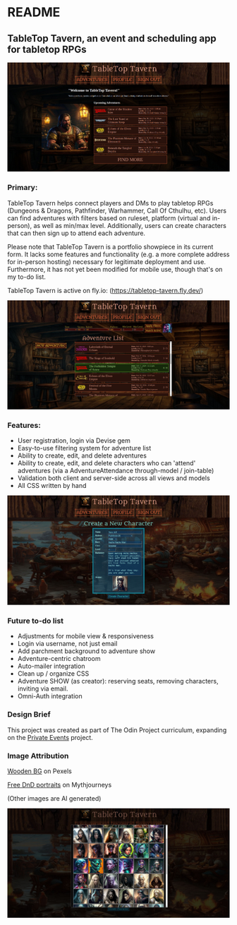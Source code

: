 # README

## TableTop Tavern, an event and scheduling app for tabletop RPGs

![Screenshot of the intro page](https://github.com/Xenrathe/Rails-event_planner/blob/main/TTT-Intro.jpg?raw=true)

### Primary:

TableTop Tavern helps connect players and DMs to play tabletop RPGs (Dungeons & Dragons, Pathfinder, Warhammer, Call Of Cthulhu, etc). Users can find adventures with filters based on ruleset, platform (virtual and in-person), as well as min/max level. Additionally, users can create characters that can then sign up to attend each adventure.

Please note that TableTop Tavern is a portfolio showpiece in its current form. It lacks some features and functionality (e.g. a more complete address for in-person hosting) necessary for legitimate deployment and use. Furthermore, it has not yet been modified for mobile use, though that's on my to-do list.

TableTop Tavern is active on fly.io: (https://tabletop-tavern.fly.dev/)

![Screenshot of the index page](https://github.com/Xenrathe/Rails-event_planner/blob/main/TTT-Index.jpg?raw=true)

### Features:
* User registration, login via Devise gem
* Easy-to-use filtering system for adventure list
* Ability to create, edit, and delete adventures
* Ability to create, edit, and delete characters who can 'attend' adventures (via a AdventureAttendance through-model / join-table)
* Validation both client and server-side across all views and models
* All CSS written by hand
  
![Screenshot of the character creation page](https://github.com/Xenrathe/Rails-event_planner/blob/main/TTT-NewCharacter.jpg?raw=true)

### Future to-do list
* Adjustments for mobile view & responsiveness
* Login via username, not just email
* Add parchment background to adventure show
* Adventure-centric chatroom
* Auto-mailer integration
* Clean up / organize CSS
* Adventure SHOW (as creator): reserving seats, removing characters, inviting via email.
* Omni-Auth integration

### Design Brief
This project was created as part of The Odin Project curriculum, expanding on the <a href="https://www.theodinproject.com/lessons/ruby-on-rails-private-events">Private Events</a> project.

### Image Attribution
<a href="https://www.pexels.com/photo/close-up-of-wooden-plank-326311/">Wooden BG</a> on Pexels

<a href="https://mythjourneys.com/gallery/dungeons-and-dragons/free-dnd-character-art/">Free DnD portraits</a> on Mythjourneys

(Other images are AI generated)

![Screenshot of the avatar selection](https://github.com/Xenrathe/Rails-event_planner/blob/main/TTT-AvatarSelection.jpg?raw=true)